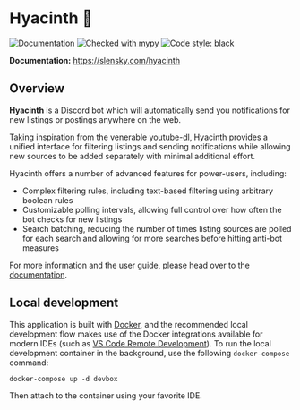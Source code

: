 # Hyacinth  🦜

[![Documentation](https://img.shields.io/github/workflow/status/stephanlensky/hyacinth/docs?label=docs)](https://slensky.com/hyacinth)
[![Checked with mypy](https://img.shields.io/badge/mypy-checked-blue.svg)](http://mypy-lang.org/)
[![Code style: black](https://img.shields.io/badge/code%20style-black-000000.svg)](https://github.com/psf/black)


**Documentation:** https://slensky.com/hyacinth

## Overview

**Hyacinth** is a Discord bot which will automatically send you notifications for new listings or postings anywhere on the web.

Taking inspiration from the venerable [youtube-dl](https://youtube-dl.org/), Hyacinth provides a unified interface for filtering listings and sending notifications while allowing new sources to be added separately with minimal additional effort.

Hyacinth offers a number of advanced features for power-users, including:

- Complex filtering rules, including text-based filtering using arbitrary boolean rules
- Customizable polling intervals, allowing full control over how often the bot checks for new listings
- Search batching, reducing the number of times listing sources are polled for each search and allowing for more searches before hitting anti-bot measures

For more information and the user guide, please head over to the [documentation](https://slensky.com/hyacinth/).

## Local development

This application is built with [Docker](https://www.docker.com/), and the recommended local development flow makes use of the Docker integrations available for modern IDEs (such as [VS Code Remote Development](https://code.visualstudio.com/docs/remote/remote-overview)). To run the local development container in the background, use the following `docker-compose` command:

```
docker-compose up -d devbox
```

Then attach to the container using your favorite IDE.
